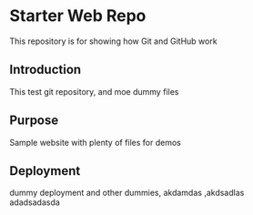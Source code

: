 # Starter Web Repo

This repository is for showing how Git and GitHub work

## Introduction

This test git repository, and moe dummy files

## Purpose

Sample website with plenty of files for demos

## Deployment

dummy deployment and other dummies, akdamdas ,akdsadlas adadsadasda
